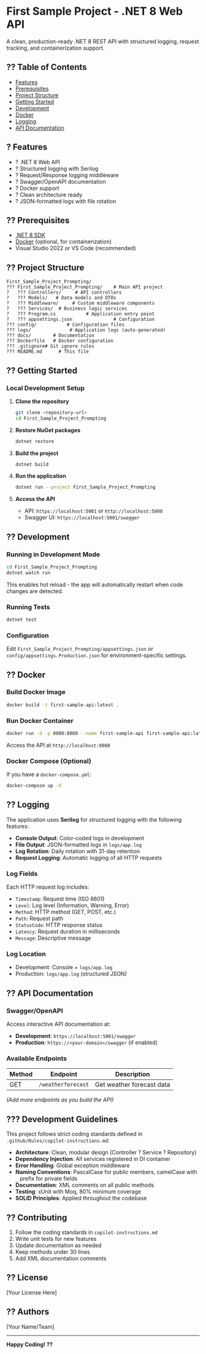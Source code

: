 # First Sample Project - .NET 8 Web API

A clean, production-ready .NET 8 REST API with structured logging, request tracking, and containerization support.

## ?? Table of Contents

- [Features](#features)
- [Prerequisites](#prerequisites)
- [Project Structure](#project-structure)
- [Getting Started](#getting-started)
- [Development](#development)
- [Docker](#docker)
- [Logging](#logging)
- [API Documentation](#api-documentation)

## ? Features

- ? .NET 8 Web API
- ? Structured logging with Serilog
- ? Request/Response logging middleware
- ? Swagger/OpenAPI documentation
- ? Docker support
- ? Clean architecture ready
- ? JSON-formatted logs with file rotation

## ?? Prerequisites

- [.NET 8 SDK](https://dotnet.microsoft.com/download/dotnet/8.0)
- [Docker](https://www.docker.com/get-started) (optional, for containerization)
- Visual Studio 2022 or VS Code (recommended)

## ?? Project Structure

```
First_Sample_Project_Prompting/
??? First_Sample_Project_Prompting/    # Main API project
?   ??? Controllers/     # API controllers
?   ??? Models/   # Data models and DTOs
?   ??? Middleware/     # Custom middleware components
?   ??? Services/  # Business logic services
?   ??? Program.cs           # Application entry point
?   ??? appsettings.json               # Configuration
??? config/           # Configuration files
??? logs/              # Application logs (auto-generated)
??? docs/        # Documentation
??? Dockerfile   # Docker configuration
??? .gitignore# Git ignore rules
??? README.md      # This file
```

## ?? Getting Started

### Local Development Setup

1. **Clone the repository**
   ```bash
   git clone <repository-url>
   cd First_Sample_Project_Prompting
   ```

2. **Restore NuGet packages**
   ```bash
   dotnet restore
   ```

3. **Build the project**
   ```bash
   dotnet build
   ```

4. **Run the application**
   ```bash
   dotnet run --project First_Sample_Project_Prompting
   ```

5. **Access the API**
   - API: `https://localhost:5001` or `http://localhost:5000`
   - Swagger UI: `https://localhost:5001/swagger`

## ?? Development

### Running in Development Mode

```bash
cd First_Sample_Project_Prompting
dotnet watch run
```

This enables hot reload - the app will automatically restart when code changes are detected.

### Running Tests

```bash
dotnet test
```

### Configuration

Edit `First_Sample_Project_Prompting/appsettings.json` or `config/appsettings.Production.json` for environment-specific settings.

## ?? Docker

### Build Docker Image

```bash
docker build -t first-sample-api:latest .
```

### Run Docker Container

```bash
docker run -d -p 8080:8080 --name first-sample-api first-sample-api:latest
```

Access the API at `http://localhost:8080`

### Docker Compose (Optional)

If you have a `docker-compose.yml`:

```bash
docker-compose up -d
```

## ?? Logging

The application uses **Serilog** for structured logging with the following features:

- **Console Output**: Color-coded logs in development
- **File Output**: JSON-formatted logs in `logs/app.log`
- **Log Rotation**: Daily rotation with 31-day retention
- **Request Logging**: Automatic logging of all HTTP requests

### Log Fields

Each HTTP request log includes:
- `Timestamp`: Request time (ISO 8601)
- `Level`: Log level (Information, Warning, Error)
- `Method`: HTTP method (GET, POST, etc.)
- `Path`: Request path
- `StatusCode`: HTTP response status
- `Latency`: Request duration in milliseconds
- `Message`: Descriptive message

### Log Location

- Development: Console + `logs/app.log`
- Production: `logs/app.log` (structured JSON)

## ?? API Documentation

### Swagger/OpenAPI

Access interactive API documentation at:
- **Development**: `https://localhost:5001/swagger`
- **Production**: `https://<your-domain>/swagger` (if enabled)

### Available Endpoints

| Method | Endpoint | Description |
|--------|----------|-------------|
| GET | `/weatherforecast` | Get weather forecast data |

*(Add more endpoints as you build the API)*

## ??? Development Guidelines

This project follows strict coding standards defined in `.github/Rules/copilot-instructions.md`:

- **Architecture**: Clean, modular design (Controller ? Service ? Repository)
- **Dependency Injection**: All services registered in DI container
- **Error Handling**: Global exception middleware
- **Naming Conventions**: PascalCase for public members, camelCase with `_` prefix for private fields
- **Documentation**: XML comments on all public methods
- **Testing**: xUnit with Moq, 80% minimum coverage
- **SOLID Principles**: Applied throughout the codebase

## ?? Contributing

1. Follow the coding standards in `copilot-instructions.md`
2. Write unit tests for new features
3. Update documentation as needed
4. Keep methods under 30 lines
5. Add XML documentation comments

## ?? License

[Your License Here]

## ?? Authors

[Your Name/Team]

---

**Happy Coding! ??**
